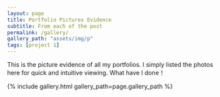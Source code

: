 ```yaml
---
layout: page
title: Portfolio Pictures Evidence
subtitle: From each of the post
permalink: /gallery/
gallery_path: "assets/img/p"
tags: [project 1]
---
```


This is the picture evidence of all my portfolios. I simply listed the photos here for quick and intuitive viewing. What have I done！


{% include gallery.html gallery_path=page.gallery_path %}